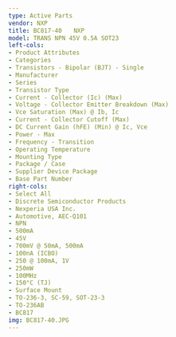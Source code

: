 ```yaml
---
type: Active Parts
vendor: NXP
title: BC817-40　　NXP
model: TRANS NPN 45V 0.5A SOT23
left-cols:
- Product Attributes
- Categories
- Transistors - Bipolar (BJT) - Single
- Manufacturer
- Series
- Transistor Type
- Current - Collector (Ic) (Max)
- Voltage - Collector Emitter Breakdown (Max)
- Vce Saturation (Max) @ Ib, Ic
- Current - Collector Cutoff (Max)
- DC Current Gain (hFE) (Min) @ Ic, Vce
- Power - Max
- Frequency - Transition
- Operating Temperature
- Mounting Type
- Package / Case
- Supplier Device Package
- Base Part Number
right-cols:
- Select All
- Discrete Semiconductor Products
- Nexperia USA Inc.
- Automotive, AEC-Q101
- NPN
- 500mA
- 45V
- 700mV @ 50mA, 500mA
- 100nA (ICBO)
- 250 @ 100mA, 1V
- 250mW
- 100MHz
- 150°C (TJ)
- Surface Mount
- TO-236-3, SC-59, SOT-23-3
- TO-236AB
- BC817
img: BC817-40.JPG
---
```

